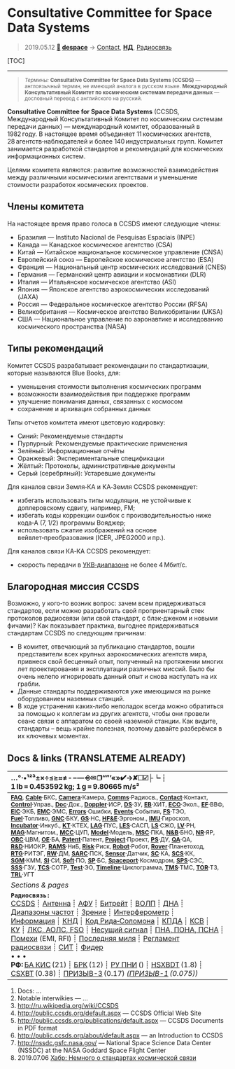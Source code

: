 # Consultative Committee for Space Data Systems
> 2019.05.12 **[🚀](../index/index.md) [despace](index.md)** → [Contact](contact.md), **[НД](doc.md)**, [Радиосвязь](comms.md)

[TOC]

---

> <small>*Термины:* **Consultative Committee for Space Data Systems (CCSDS)** — англоязычный термин, не имеющий аналога в русском языке. **Международный Консультативный Комитет по космическим системам передачи данных** — дословный перевод с английского на русский.</small>

**Consultative Committee for Space Data Systems** (CCSDS, Международный Консультативный Комитет по космическим системам передачи данных) — международный комитет, образованный в 1982 году. В настоящее время объединяет 11 космических агентств, 28 агентств‑наблюдателей и более 140 индустриальных групп. Комитет занимается разработкой стандартов и рекомендаций для космических информационных систем.

Целями комитета являются: развитие возможностей взаимодействия между различными космическими агентствами и уменьшение стоимости разработок космических проектов.



## Члены комитета
На настоящее время право голоса в CCSDS имеют следующие члены:

   - Бразилия — Instituto Nacional de Pesquisas Espaciais (INPE)
   - Канада — Канадское космическое агентство (CSA)
   - Китай — Китайское национальное космическое управление (CNSA)
   - Европейский союз — Европейское космическое агентство (ESA)
   - Франция — Национальный центр космических исследований (CNES)
   - Германия — Германский центр авиации и космонавтики (DLR)
   - Италия — Итальянское космическое агентство (ASI)
   - Япония — Японское агентство аэрокосмических исследований (JAXA)
   - Россия — Федеральное космическое агентство России (RFSA)
   - Великобритания — Космическое агентство Великобритании (UKSA)
   - США — Национальное управление по аэронавтике и исследованию космического пространства (NASA)



## Типы рекомендаций
Комитет CCSDS разрабатывает рекомендации по стандартизации, которые называются Blue Books, для:

   - уменьшения стоимости выполнения космических программ
   - возможности взаимодействия при поддержке программ
   - улучшение понимания данных, связанных с космосом
   - сохранение и архивация собранных данных

Типы отчетов комитета имеют цветовую кодировку:

   - Синий: Рекомендуемые стандарты
   - Пурпурный: Рекомендуемые практические применения
   - Зелёный: Информационные отчёты
   - Оранжевый: Экспериментальные спецификации
   - Жёлтый: Протоколы, административные документы
   - Серый (серебряный): Устаревшие документы

Для каналов связи Земля‑КА и КА‑Земля CCSDS рекомендует:

   - избегать использовать типы модуляции, не устойчивые к доплеровскому сдвигу, например, FM;
   - избегать коды коррекции ошибок с производительностью ниже кода‑А (7, 1/2) программы Вояджер;
   - использовать сжатие изображений на основе вейвлет‑преобразования (ICER, JPEG2000 и пр.).

Для каналов связи КА‑КА CCSDS рекомендует:

   - скорость передачи в [УКВ‑диапазоне](rf.md) не более 4 Мбит/с.



## Благородная миссия CCSDS

Возможно, у кого‑то возник вопрос: зачем всем придерживаться стандартов, если можно разработать свой проприентарный стек протоколов радиосвязи (или свой стандарт, с блэк‑джеком и новыми фичами)? Как показывает практика, выгоднее придерживаться стандартам CCSDS по следующим причинам:

   - В комитет, отвечающий за публикацию стандартов, вошли представители всех крупных аэрокосмических агентств мира, привнеся свой бесценный опыт, полученный на протяжении многих лет проектирования и эксплуатации различных миссий. Было бы очень нелепо игнорировать данный опыт и снова наступать на их грабли.
   - Данные стандарты поддерживаются уже имеющимся на рынке оборудованием наземных станций.
   - В ходе устранения каких‑либо неполадок всегда можно обратиться за помощью к коллегам из других агентств, чтобы они провели сеанс связи с аппаратом со своей наземной станции. Как видите, стандарты – вещь крайне полезная, поэтому давайте разберёмся в их ключевых моментах.



<p style="page-break-after:always"> </p>

## Docs & links (TRANSLATEME ALREADY)
|…°·•¹²³±×÷≤≥≈≠ ‑ −— ⎆✉ ❐“”’«»✔→✘☐☑├┕┆ 1 lb = 0.453592 kg; 1 g = 9.80665 m/s²|
|:--|
|<small>**[FAQ](faq.md)**, **[Cable](cable.md)**·БКС, **[Camera](camera.md)**·Камера, **[Comms](comms.md)**·Радиосв., **[Contact](contact.md)**·Контакт, **[Control](control.md)**·Управ., **[Doc](doc.md)**·Док., **[Doppler](doppler.md)**·ИСР, **[DS](ds.md)**·ЗУ, **[EB](eb.md)**·ХИТ, **[ECO](ecology.md)**·Экол., **[EF](ef.md)**·ВВФ, **[ElC](elc.md)**·ЭКБ, **[EMC](emc.md)**·ЭМС, **[Errors](error.md)**·Ошибки, **[Events](event.md)**·События, **[FS](fs.md)**·ТЭО, **[Fuel](fuel.md)**·Топливо, **[GNC](gnc.md)**·БКУ, **[GS](scs.md)**·НС, **[HF&E](hfe.md)**·Эргоном., **[IMU](imu.md)**·Гироскоп, **[Incubator](incubator.md)**·Инкуб., **[KT](kt.md)**·КТЕХ, **[LAG](lag.md)**·ПУC, **[LES](les.md)**·САСП, **[LS](ls.md)**·СЖО, **[LV](lv.md)**·РН, **[MAG](mag.md)**·Магнитом., **[MCC](mcc.md)**·ЦУП, **[Model](model.md)**·Модель, **[MSC](sc.md)**·ПКА, **[N&B](nnb.md)**·БНО, **[NR](nr.md)**·ЯР, **[OBC](obc.md)**·ЦВМ, **[OE](oe.md)**·БА, **[Patent](патент.md)**·Патент, **[Project](project.md)**·Проект, **[PS](ps.md)**·ДУ, **[QA](quality.md)**·QA, **[R&D](rnd.md)**·НИОКР, **[RAMS](rams.md)**·НиБ, **[Risk](risk.md)**·Риск, **[Robot](robotics.md)**·Робот, **[Rover](rover.md)**·Планетоход, **[RTG](rtg.md)**·РИТЭГ, **[RW](rw.md)**·ДМ, **[SARC](sarc.md)**·ПСК, **[Sensor](sensor.md)**·Датчик, **[SC](sc.md)**·КА, **[SCS](scs.md)**·КК, **[SGM](sgm.md)**·КММ, **[SI](si.md)**·СИ, **[Soft](soft.md)**·ПО, **[SP](sp.md)**·БС, **[Spaceport](spaceport.md)**·Космодром, **[SPS](sps.md)**·СЭС, **[SSS](sss.md)**·ГЗУ, **[TCS](tcs.md)**·СОТР, **[Test](test.md)**·ЭО, **[Timeline](timeline.md)**·Циклограмма, **[TMS](tms.md)**·ТМС, **[TOR](tor.md)**·ТЗ, **[TRL](trl.md)**·УГТ</small>|
|*Sections & pages*|
|**`Радиосвязь:`**<br> [CCSDS](ccsds.md) ┊ [Антенна](antenna.md) ┊ [АФУ](afdev.md) ┊ [Битрейт](bitrate.md) ┊ [ВОЛП](ofts.md) ┊ [ДНА](дна.md) ┊ [Диапазоны частот](rf.md) ┊ [Зрение](view.md) ┊ [Интерферометр](interferometer.md) ┊ [Информация](info.md) ┊ [КНД](directivity.md) ┊ [Код Рида‑Соломона](rsco.md) ┊ [КПДА](antenna_ap.md) ┊ [КСВ](swr.md) ┊ [КУ](ку.md) ┊ [ЛКС, АОЛС, FSO](fso.md) ┊ [Несущий сигнал](carrwave.md) ┊ [ПНА, ПОНА, ПСНА](aiad.md) ┊ [Помехи](emi.md) (EMI, RFI) ┊ [Последняя миля](last_mile.md) ┊ [Регламент радиосвязи](rr.md) ┊ [СИТ](etedp.md) ┊ [Фидер](feeder.md) <br>• • •<br> **РФ:** [БА КИС](ба_кис.md) (21) ┊ [БРК](brk_lav.md) (12) ┊ [РУ ПНИ](ру_пни.md) () ┊ [HSXBDT](hsxbdt.md) (1.8) ┊ [CSXBT](csxbt.md) (0.38) ┊ [ПРИЗЫВ-3](prizyv_3.md) (0.17) *([ПРИЗЫВ-1](prizyv_1.md) (0.075))*|

   1. Docs: …
   1. Notable interwikies — …
   1. <http://ru.wikipedia.org/wiki/CCSDS>
   1. <http://public.ccsds.org/default.aspx> — CCSDS Official Web Site
   1. <http://public.ccsds.org/publications/default.aspx> — CCSDS Documents in PDF format
   1. <http://public.ccsds.org/about/default.aspx> — an Introduction to CCSDS
   1. <http://nssdc.gsfc.nasa.gov/> — National Space Science Data Center (NSSDC) at the NASA Goddard Space Flight Center
   1. 2019.07.06 [Хабр: Немного о стандартах космической связи](https://habr.com/ru/post/458884/)

